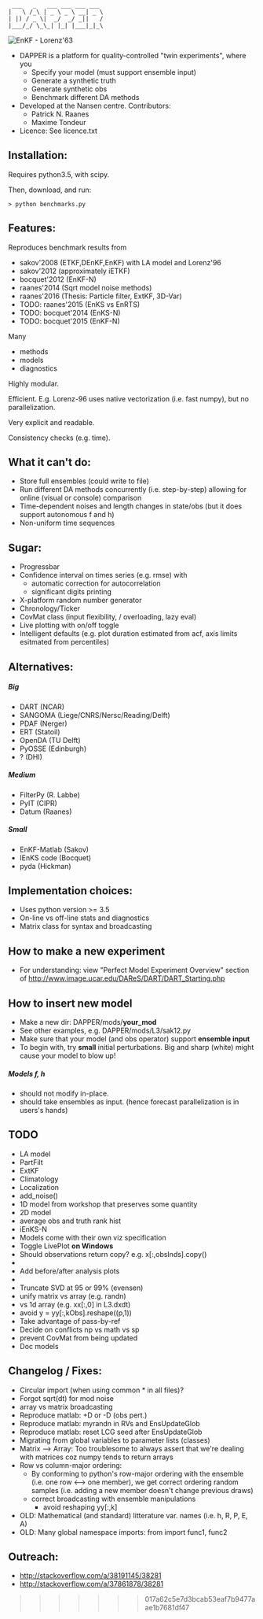 
     ___   _   ___ ___ ___ ___ 
    |   \ /_\ | _ \ _ \ __| _ \
    | |) / _ \|  _/  _/ _||   /
    |___/_/ \_\_| |_| |___|_|_\


![EnKF - Lorenz'63](./figs/Lor63_ens_anim_2.gif)

* DAPPER is a platform for quality-controlled "twin experiments", where you
  * Specify your model (must support ensemble input)
  * Generate a synthetic truth
  * Generate synthetic obs
  * Benchmark different DA methods
* Developed at the Nansen centre. Contributors:
  * Patrick N. Raanes
  * Maxime Tondeur
* Licence: See licence.txt

Installation:
------------------------------------------------
Requires python3.5, with scipy.

Then, download, and run:

    > python benchmarks.py

Features:
------------------------------------------------
Reproduces benchmark results from
* sakov'2008 (ETKF,DEnKF,EnKF) with LA model and Lorenz'96
* sakov'2012 (approximately iETKF)
* bocquet'2012 (EnKF-N)
* raanes'2014 (Sqrt model noise methods)	
* raanes'2016 (Thesis: Particle filter, ExtKF, 3D-Var)
* TODO: raanes'2015 (EnKS vs EnRTS)	
* TODO: bocquet'2014 (EnKS-N)
* TODO: bocquet'2015 (EnKF-N)

Many
* methods
* models
* diagnostics


Highly modular.

Efficient.
E.g. Lorenz-96 uses native vectorization (i.e. fast numpy),  but no parallelization.

Very explicit and readable.

Consistency checks (e.g. time).


What it can't do:
------------------------------------------------
* Store full ensembles (could write to file)
* Run different DA methods concurrently (i.e. step-by-step)
     allowing for online (visual or console) comparison
* Time-dependent noises and length changes in state/obs
     (but it does support autonomous f and h)
* Non-uniform time sequences


Sugar:
------------------------------------------------
* Progressbar
* Confidence interval on times series (e.g. rmse) with
	* automatic correction for autocorrelation 
	* significant digits printing
* X-platform random number generator
* Chronology/Ticker
* CovMat class (input flexibility, / overloading, lazy eval)
* Live plotting with on/off toggle
* Intelligent defaults (e.g. plot duration estimated from acf,
    axis limits esitmated from percentiles)


Alternatives:
------------------------------------------------
##### Big
* DART        (NCAR)
* SANGOMA     (Liege/CNRS/Nersc/Reading/Delft)
* PDAF        (Nerger)
* ERT         (Statoil)
* OpenDA      (TU Delft)
* PyOSSE      (Edinburgh)
* ?           (DHI)

##### Medium
* FilterPy    (R. Labbe)
* PyIT        (CIPR)
* Datum       (Raanes)
    
##### Small
* EnKF-Matlab (Sakov)
* IEnKS code  (Bocquet)
* pyda        (Hickman)


Implementation choices:
------------------------------------------------
* Uses python version >= 3.5
* On-line vs off-line stats and diagnostics
* Matrix class for syntax and broadcasting


How to make a new experiment
------------------------------------------------
* For understanding: view "Perfect Model Experiment Overview" section of http://www.image.ucar.edu/DAReS/DART/DART_Starting.php

How to insert new model
------------------------------------------------
* Make a new dir: DAPPER/mods/**your_mod**
* See other examples, e.g. DAPPER/mods/L3/sak12.py
* Make sure that your model (and obs operator) support
  **ensemble input**
* To begin with, try **small** initial perturbations.
  Big and sharp (white) might cause your model to blow up!

##### Models f, h
* should not modify in-place.
* should take ensembles as input.
   (hence forecast parallelization is in users's hands)

TODO
------------------------------------------------
* LA model
* PartFilt
* ExtKF
* Climatology
* Localization
* add_noise()
* 1D model from workshop that preserves some quantity
* 2D model
* average obs and truth rank hist
* iEnKS-N
* Models come with their own viz specification
* Toggle LivePlot **on Windows**
* Should observations return copy? e.g. x[:,obsInds].copy()
* 
* Add before/after analysis plots
* 
* Truncate SVD at 95 or 99% (evensen)
* unify matrix vs array (e.g. randn)
* vs 1d array (e.g. xx[:,0] in L3.dxdt)
* avoid y  = yy[:,kObs].reshape((p,1))
* Take advantage of pass-by-ref
* Decide on conflicts np vs math vs sp
* prevent CovMat from being updated
* Doc models



Changelog / Fixes:
------------------------------------------------
* Circular import (when using common * in all files)?
* Forgot sqrt(dt) for mod noise
* array vs matrix broadcasting
* Reproduce matlab: +D or -D (obs pert.)
* Reproduce matlab: myrandn in RVs and EnsUpdateGlob
* Reproduce matlab: reset LCG seed after EnsUpdateGlob
* Migrating from global variables to parameter lists (classes) 
* Matrix --> Array: Too troublesome to always assert that
   we're dealing with matrices coz numpy tends to return arrays
* Row vs column-major ordering:
  * By conforming to python's row-major ordering
  with the ensemble (i.e. one row <--> one member), we get
  correct ordering random samples
  (i.e. adding a new member doesn't change previous draws) 
  * correct broadcasting with ensemble manipulations
     * avoid reshaping yy[:,k]
* OLD: Mathematical (and standard) litterature var. names (i.e. h, R, P, E, A)
* OLD: Many global namespace imports: from <package> import func1, func2


Outreach:
---------------
* http://stackoverflow.com/a/38191145/38281
* http://stackoverflow.com/a/37861878/38281
>>>>>>> 017a62c5e7d3bcab53eaf7b9477aae1b7681df47
